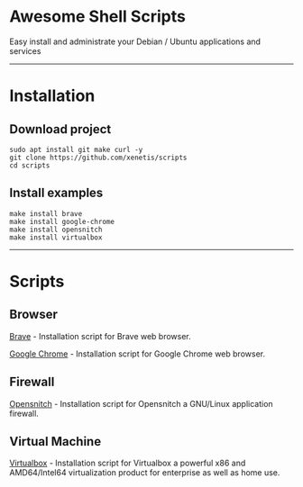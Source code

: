 # Awesome Shell Scripts

Easy install and administrate your Debian / Ubuntu applications and services

---

# Installation

## Download project
````shell
sudo apt install git make curl -y
git clone https://github.com/xenetis/scripts
cd scripts
````
## Install examples
````shell
make install brave
make install google-chrome
make install opensnitch
make install virtualbox
````

---

# Scripts

## Browser

[Brave](brave) - Installation script for Brave web browser.

[Google Chrome](google-chrome) - Installation script for Google Chrome web browser.

## Firewall

[Opensnitch](opensnitch) - Installation script for Opensnitch a GNU/Linux application firewall.

## Virtual Machine

[Virtualbox](virtualbox) - Installation script for Virtualbox a powerful x86 and AMD64/Intel64 virtualization product for enterprise as well as home use.



